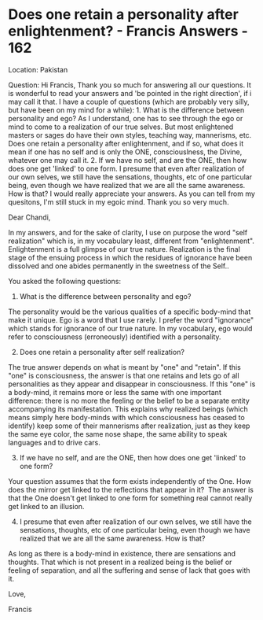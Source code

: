 # Does one retain a personality after enlightenment? - Francis Answers - 162

Location: Pakistan&nbsp;

Question: Hi Francis, Thank you so much for answering all our questions. It is wonderful to read your answers and 'be pointed in the right direction', if i may call it that. I have a couple of questions (which are probably very silly, but have been on my mind for a while): 1. What is the difference between personality and ego? As I understand, one has to see through the ego or mind to come to a realization of our true selves. But most enlightened masters or sages do have their own styles, teaching way, mannerisms, etc. Does one retain a personality after enlightenment, and if so, what does it mean if one has no self and is only the ONE, consciouslness, the Divine, whatever one may call it. 2. If we have no self, and are the ONE, then how does one get 'linked' to one form. I presume that even after realization of our own selves, we still have the sensations, thoughts, etc of one particular being, even though we have realized that we are all the same awareness. How is that? I would really appreciate your answers. As you can tell from my quesitons, I'm still stuck in my egoic mind. Thank you so very much.

Dear Chandi,

In my answers, and for the sake of clarity, I use on purpose the word "self realization" which is, in my vocabulary least, different from "enlightenment". Enlightenment is a full glimpse of our true nature. Realization is the final stage of the ensuing process in which the residues of ignorance have been dissolved and one abides permanently in the sweetness of the Self..&nbsp;

You asked the following questions:

1. What is the difference between personality and ego? &nbsp;

The personality would be the various qualities of a specific body-mind that make it unique. Ego is a word that I use rarely. I prefer the word "ignorance" which stands for ignorance of our true nature. In my vocabulary, ego would refer to consciousness (erroneously) identified with a personality.&nbsp;

2. Does one retain a personality after self realization?

The true answer depends on what is meant by "one" and "retain". If this "one" is consciousness, the answer is that one retains and lets go of all personalities as they appear and disappear in consciousness. If this "one" is a body-mind, it remains more or less the same with one important difference: there is no more the feeling or the belief to be a separate entity accompanying its manifestation. This explains why realized beings (which means simply here body-minds with which consciousness has ceased to identify) keep some of their mannerisms after realization, just as they keep the same eye color, the same nose shape, the same ability to speak languages and to drive cars.

3. If we have no self, and are the ONE, then how does one get 'linked' to one form?

Your question assumes that the form exists independently of the One. How does the mirror get linked to the reflections that appear in it?&nbsp; The answer is that the One doesn't get linked to one form for something real cannot really get linked to an illusion.

4. I presume that even after realization of our own selves, we still have the sensations, thoughts, etc of one particular being, even though we have realized that we are all the same awareness. How is that?&nbsp;

As long as there is a body-mind in existence, there are sensations and thoughts. That which is not present in a realized being is the belief or feeling of separation, and all the suffering and sense of lack that goes with it.

Love,

Francis


